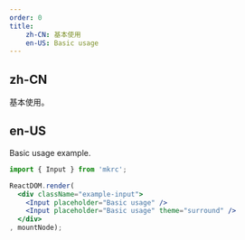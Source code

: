 ```yaml
---
order: 0
title:
    zh-CN: 基本使用
    en-US: Basic usage
---
```


## zh-CN

基本使用。

## en-US

Basic usage example.

````jsx
import { Input } from 'mkrc';

ReactDOM.render(
  <div className="example-input">
    <Input placeholder="Basic usage" />
    <Input placeholder="Basic usage" theme="surround" />
  </div>
, mountNode);
````
